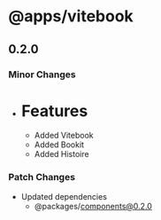 # @apps/vitebook

## 0.2.0

### Minor Changes

- # Features
  - Added Vitebook
  - Added Bookit
  - Added Histoire

### Patch Changes

- Updated dependencies
  - @packages/components@0.2.0

